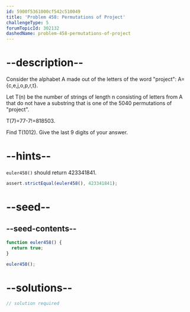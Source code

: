 ```yaml
---
id: 5900f5361000cf542c510049
title: 'Problem 458: Permutations of Project'
challengeType: 5
forumTopicId: 302132
dashedName: problem-458-permutations-of-project
---
```


# --description--

Consider the alphabet A made out of the letters of the word "project": A={c,e,j,o,p,r,t}.

Let T(n) be the number of strings of length n consisting of letters from A that do not have a substring that is one of the 5040 permutations of "project".

T(7)=77-7!=818503.

Find T(1012). Give the last 9 digits of your answer.

# --hints--

`euler458()` should return 423341841.

```js
assert.strictEqual(euler458(), 423341841);
```

# --seed--

## --seed-contents--

```js
function euler458() {
  return true;
}

euler458();
```

# --solutions--

```js
// solution required
```
